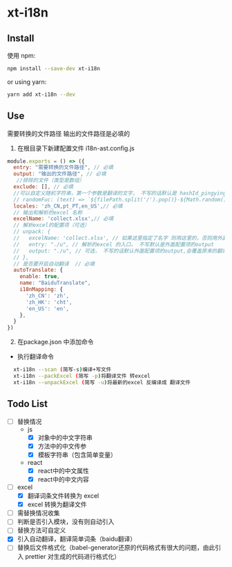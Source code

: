 # xt-i18n

## Install

使用 npm:

```sh
npm install --save-dev xt-i18n
```

or using yarn:

```sh
yarn add xt-i18n --dev
```

## Use

需要转换的文件路径
输出的文件路径是必填的

1. 在根目录下新建配置文件 i18n-ast.config.js
```js
module.exports = () => ({
  entry: "需要转换的文件路径", // 必填
  output: "输出的文件路径", // 必填
   //排除的文件（类型是数组） 
  exclude: [], // 必填
  //可以自定义随机字符串，第一个参数是翻译的文字， 不写的话默认是 hashId_pingying
  // randomFuc: (text) => `${filePath.split('/').pop()}-${Math.random()}`,
  locales: 'zh_CN,pt_PT,en_US',// 必填
  // 输出和解析的excel 名称
  excelName: 'collect.xlsx',// 必填
  // 解析excel的配置项（可选）
  // unpack: {
  //   excelName: 'collect.xlsx', // 如果这里指定了名字 则用这里的，否则用外面的excelName
  //   entry: "./u", // 解析的excel 的入口， 不写默认是外面配置项的output
  //   output: "./u", // 可选， 不写的话默认外面配置项的output,会覆盖原来的翻译文件
  // },
  // 是否要开启自动翻译  // 必填
  autoTranslate: {
    enable: true,
    name: "BaiduTranslate",
    i18nMapping: {
      'zh_CN': 'zh',
      'zh_HK': 'cht',
      'en_US': 'en',
    },
  }
})
```

2. 在package.json 中添加命令
- 执行翻译命令
```sh
  xt-i18n --scan (简写-s)编译+写文件
  xt-i18n --packExcel (简写 -p)将翻译文件 转excel
  xt-i18n --unpackExcel (简写 -u)将最新的excel 反编译成 翻译文件
```

## Todo List
- [ ] 替换情况
  - js
    - [x] 对象中的中文字符串
    - [x] 方法中的中文传参
    - [x] 模板字符串（包含简单变量）
  - react
    - [x] react中的中文属性
    - [x] react中的中文内容
- [ ] excel
  - [x] 翻译词条文件转换为 excel
  - [x] excel 转换为翻译文件
- [ ] 需替换情况收集
- [ ] 判断是否引入模块，没有则自动引入
- [ ] 替换方法可自定义
- [x] 引入自动翻译，翻译简单词条（baidu翻译）
- [ ] 替换后文件格式化（babel-generator还原的代码格式有很大的问题，由此引入 prettier 对生成的代码进行格式化）